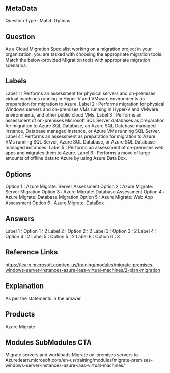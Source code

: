 ## MetaData
Question Type : Match Options

## Question
As a Cloud Migration Specialist working on a migration project in your organization, you are tasked with choosing the appropriate migration tools.<br>Match the below-provided Migration tools with appropriate migration scenarios.    

## Labels
Label 1 : Performs an assessment for physical servers and on-premises virtual machines running in Hyper-V and VMware environments as preparation for migration to Azure.
Label 2 : Performs migration for physical Windows servers and on-premises VMs running in Hyper-V and VMware environments, and other public cloud VMs.
Label 3 : Performs an assessment of on-premises Microsoft SQL Server databases as preparation for migration to Azure SQL Database, an Azure SQL Database managed instance, Database managed instance, or Azure VMs running SQL Server.
Label 4 : Performs an assessment as preparation for migration to Azure VMs running SQL Server, Azure SQL Database, or Azure SQL Database-managed instances.
Label 5 : Performs an assessment of on-premises web apps and migrates them to Azure.
Label 6 : Performs a move of large amounts of offline data to Azure by using Azure Data Box.

## Options
Option 1 : Azure Migrate: Server Assessment
Option 2 : Azure Migrate: Server Migration
Option 3 : Azure Migrate: Database Assessment
Option 4 : Azure Migrate: Database Migration
Option 5 : Azure Migrate: Web App Assessment
Option 6 : Azure Migrate: DataBox

## Answers
Label 1 : Option 1 : 2
Label 2 : Option 2 : 2
Label 3 : Option 3 : 2
Label 4 : Option 4 : 2
Label 5 : Option 5 : 2
Label 6 : Option 6 : 3
 
## Reference Links
https://learn.microsoft.com/en-us/training/modules/migrate-premises-windows-server-instances-azure-iaas-virtual-machines/2-plan-migration 

## Explanation
As per the statements in the answer 

## Products
Azure Migrate
                
## Modules SubModules CTA
Migrate servers and workloads:Migrate on-premises servers to Azure:learn.microsoft.com/en-us/training/modules/migrate-premises-windows-server-instances-azure-iaas-virtual-machines/
